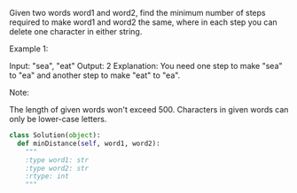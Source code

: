 
Given two words word1 and word2, find the minimum number of steps required to make word1 and word2 the same, where in each step you can delete one character in either string.


Example 1:

Input: "sea", "eat"
Output: 2
Explanation: You need one step to make "sea" to "ea" and another step to make "eat" to "ea".



Note:

The length of given words won't exceed 500.
Characters in given words can only be lower-case letters.




```python
class Solution(object):
  def minDistance(self, word1, word2):
    """
    :type word1: str
    :type word2: str
    :rtype: int
    """
```
